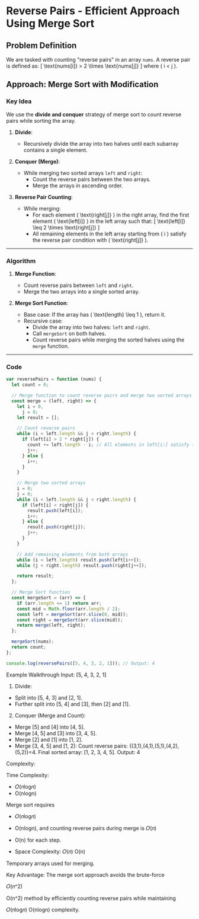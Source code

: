 # Reverse Pairs - Efficient Approach Using Merge Sort

## Problem Definition

We are tasked with counting "reverse pairs" in an array `nums`. A reverse pair is defined as:
\[ \text{nums[i]} > 2 \times \text{nums[j]} \]
where \( i < j \).

## Approach: Merge Sort with Modification

### Key Idea

We use the **divide and conquer** strategy of merge sort to count reverse pairs while sorting the array.

1. **Divide**:

   - Recursively divide the array into two halves until each subarray contains a single element.

2. **Conquer (Merge)**:

   - While merging two sorted arrays `left` and `right`:
     - Count the reverse pairs between the two arrays.
     - Merge the arrays in ascending order.

3. **Reverse Pair Counting**:
   - While merging:
     - For each element \( \text{right[j]} \) in the right array, find the first element \( \text{left[i]} \) in the left array such that:
       \[ \text{left[i]} \leq 2 \times \text{right[j]} \]
     - All remaining elements in the left array starting from \( i \) satisfy the reverse pair condition with \( \text{right[j]} \).

---

### Algorithm

1. **Merge Function**:

   - Count reverse pairs between `left` and `right`.
   - Merge the two arrays into a single sorted array.

2. **Merge Sort Function**:
   - Base case: If the array has \( \text{length} \leq 1 \), return it.
   - Recursive case:
     - Divide the array into two halves: `left` and `right`.
     - Call `mergeSort` on both halves.
     - Count reverse pairs while merging the sorted halves using the `merge` function.

---

### Code

```javascript
var reversePairs = function (nums) {
  let count = 0;

  // Merge function to count reverse pairs and merge two sorted arrays
  const merge = (left, right) => {
    let i = 0,
      j = 0;
    let result = [];

    // Count reverse pairs
    while (i < left.length && j < right.length) {
      if (left[i] > 2 * right[j]) {
        count += left.length - i; // All elements in left[i:] satisfy the condition
        j++;
      } else {
        i++;
      }
    }

    // Merge two sorted arrays
    i = 0;
    j = 0;
    while (i < left.length && j < right.length) {
      if (left[i] < right[j]) {
        result.push(left[i]);
        i++;
      } else {
        result.push(right[j]);
        j++;
      }
    }

    // Add remaining elements from both arrays
    while (i < left.length) result.push(left[i++]);
    while (j < right.length) result.push(right[j++]);

    return result;
  };

  // Merge Sort function
  const mergeSort = (arr) => {
    if (arr.length <= 1) return arr;
    const mid = Math.floor(arr.length / 2);
    const left = mergeSort(arr.slice(0, mid));
    const right = mergeSort(arr.slice(mid));
    return merge(left, right);
  };

  mergeSort(nums);
  return count;
};

console.log(reversePairs([5, 4, 3, 2, 1])); // Output: 4
```

Example Walkthrough
Input: [5, 4, 3, 2, 1]

1. Divide:

- Split into [5, 4, 3] and [2, 1].
- Further split into [5, 4] and [3], then [2] and [1].

2. Conquer (Merge and Count):

- Merge [5] and [4] into [4, 5].
- Merge [4, 5] and [3] into [3, 4, 5].
- Merge [2] and [1] into [1, 2].
- Merge [3, 4, 5] and [1, 2]:
  Count reverse pairs:
  {(3,1),(4,1),(5,1),(4,2),(5,2)}=4.
  Final sorted array: [1, 2, 3, 4, 5].
  Output: 4

Complexity:

Time Complexity:

- 𝑂(𝑛log𝑛)
- O(nlogn)

Merge sort requires

- 𝑂(𝑛log𝑛)
- O(nlogn), and counting reverse pairs during merge is 𝑂(𝑛)
- O(n) for each step.

- Space Complexity:
  𝑂(𝑛)
  O(n)

Temporary arrays used for merging.

Key Advantage:
The merge sort approach avoids the brute-force

𝑂(𝑛^2)

O(n^2) method by efficiently counting reverse pairs while maintaining

𝑂(𝑛log𝑛)
O(nlogn) complexity.
